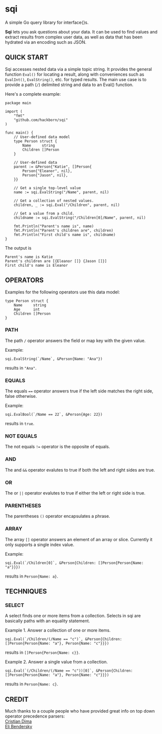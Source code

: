 # sqi
A simple Go query library for interface{}s.

**Sqi** lets you ask questions about your data. It can be used to find values and extract results from complex user data, as well as data that has been hydrated via an encoding such as JSON.

## QUICK START ##

Sqi accesses nested data via a simple topic string. It provides the general function `Eval()` for locating a result, along with conveniences such as `EvalInt()`, `EvalString()`, etc. for typed results. The main use case is to provide a path (`/`) delimited string and data to an Eval() function.

Here's a complete example:


```
package main

import (
	"fmt"
	"github.com/hackborn/sqi"
)

func main() {
	// User-defined data model
	type Person struct {
		Name     string
		Children []Person
	}

	// User-defined data
	parent := &Person{"Katie", []Person{
		Person{"Eleanor", nil},
		Person{"Jason", nil},
	}}

	// Get a single top-level value
	name := sqi.EvalString("/Name", parent, nil)

	// Get a collection of nested values.
	children, _ := sqi.Eval("/Children", parent, nil)

	// Get a value from a child.
	childname := sqi.EvalString("/Children[0]/Name", parent, nil)

	fmt.Println("Parent's name is", name)
	fmt.Println("Parent's children are", children)
	fmt.Println("First child's name is", childname)
}
```

The output is
```
Parent's name is Katie
Parent's children are [{Eleanor []} {Jason []}]
First child's name is Eleanor
```

## OPERATORS ##

Examples for the following operators use this data model:

```
type Person struct {
	Name     string
	Age      int
	Children []Person
}
```

### PATH ###

The path `/` operator answers the field or map key with the given value.

Example:
```
sqi.EvalString(`/Name`, &Person{Name: "Ana"})
```
results in `"Ana"`.

### EQUALS ###

The equals `==` operator answers true if the left side matches the right side, false otherwise.

Example:
```
sqi.EvalBool(`/Name == 22`, &Person{Age: 22})
```
results in `true`.

### NOT EQUALS ###

The not equals `!=` operator is the opposite of equals.

### AND ###

The and `&&` operator evalutes to true if both the left and right sides are true.

### OR ###

The or `||` operator evalutes to true if either the left or right side is true.

### PARENTHESES ###

The parentheses `()` operator encapsulates a phrase.

### ARRAY ###

The array `[]` operator answers an element of an array or slice. Currently it only supports a single index value.

Example:
```
sqi.Eval(`/Children[0]`, &Person{Children: []Person{Person{Name: "a"}}})
```
results in `Person{Name: a}`.

## TECHNIQUES ##

### SELECT ###

A select finds one or more items from a collection. Selects in sqi are basically paths with an equality statement.

Example 1. Answer a collection of one or more items.
```
sqi.Eval(`/Children/(/Name == "c")`, &Person{Children: []Person{Person{Name: "a"}, Person{Name: "c"}}})
```
results in `[]Person{Person{Name: c}}`.

Example 2. Answer a single value from a collection.
```
sqi.Eval(`(/Children/(/Name == "c"))[0]`, &Person{Children: []Person{Person{Name: "a"}, Person{Name: "c"}}})
```
results in `Person{Name: c}`.

## CREDIT ##

Much thanks to a couple people who have provided great info on top down operator precedence parsers:\
[Cristian Dima](http://www.cristiandima.com/top-down-operator-precedence-parsing-in-go)</br>
[Eli Bendersky](https://eli.thegreenplace.net/2010/01/02/top-down-operator-precedence-parsing)